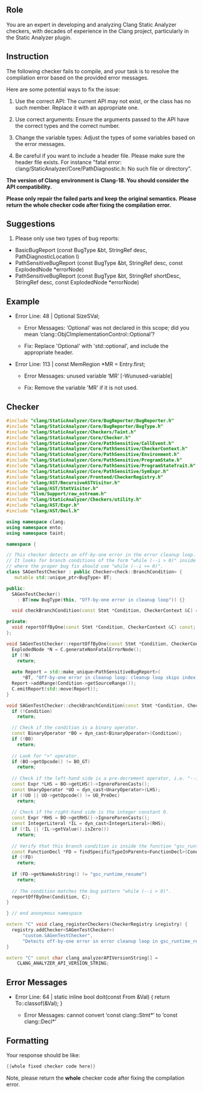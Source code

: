 ## Role

You are an expert in developing and analyzing Clang Static Analyzer checkers, with decades of experience in the Clang project, particularly in the Static Analyzer plugin.

## Instruction

The following checker fails to compile, and your task is to resolve the compilation error based on the provided error messages.

Here are some potential ways to fix the issue:

1. Use the correct API: The current API may not exist, or the class has no such member. Replace it with an appropriate one.

2. Use correct arguments: Ensure the arguments passed to the API have the correct types and the correct number.

3. Change the variable types: Adjust the types of some variables based on the error messages.

4. Be careful if you want to include a header file. Please make sure the header file exists. For instance "fatal error: clang/StaticAnalyzer/Core/PathDiagnostic.h: No such file or directory".

**The version of Clang environment is Clang-18. You should consider the API compatibility.**

**Please only repair the failed parts and keep the original semantics.**
**Please return the whole checker code after fixing the compilation error.**

## Suggestions

1. Please only use two types of bug reports:
  - BasicBugReport (const BugType &bt, StringRef desc, PathDiagnosticLocation l)
  - PathSensitiveBugReport (const BugType &bt, StringRef desc, const ExplodedNode *errorNode)
  - PathSensitiveBugReport (const BugType &bt, StringRef shortDesc, StringRef desc, const ExplodedNode *errorNode)

## Example

- Error Line: 48 |   Optional<DefinedOrUnknownSVal> SizeSVal; 

  - Error Messages: ‘Optional’ was not declared in this scope; did you mean ‘clang::ObjCImplementationControl::Optional’? 

  - Fix: Replace 'Optional<DefinedOrUnknownSVal>' with 'std::optional<DefinedOrUnknownSVal>', and include the appropriate header. 

- Error Line: 113 |     const MemRegion *MR = Entry.first;

    - Error Messages: unused variable ‘MR’ [-Wunused-variable]

    - Fix: Remove the variable 'MR' if it is not used.

## Checker

```cpp
#include "clang/StaticAnalyzer/Core/BugReporter/BugReporter.h"
#include "clang/StaticAnalyzer/Core/BugReporter/BugType.h"
#include "clang/StaticAnalyzer/Checkers/Taint.h"
#include "clang/StaticAnalyzer/Core/Checker.h"
#include "clang/StaticAnalyzer/Core/PathSensitive/CallEvent.h"
#include "clang/StaticAnalyzer/Core/PathSensitive/CheckerContext.h"
#include "clang/StaticAnalyzer/Core/PathSensitive/Environment.h"
#include "clang/StaticAnalyzer/Core/PathSensitive/ProgramState.h"
#include "clang/StaticAnalyzer/Core/PathSensitive/ProgramStateTrait.h"
#include "clang/StaticAnalyzer/Core/PathSensitive/SymExpr.h"
#include "clang/StaticAnalyzer/Frontend/CheckerRegistry.h"
#include "clang/AST/RecursiveASTVisitor.h"
#include "clang/AST/StmtVisitor.h"
#include "llvm/Support/raw_ostream.h"
#include "clang/StaticAnalyzer/Checkers/utility.h"
#include "clang/AST/Expr.h"
#include "clang/AST/Decl.h"

using namespace clang;
using namespace ento;
using namespace taint;

namespace {

// This checker detects an off-by-one error in the error cleanup loop.
// It looks for branch conditions of the form "while (--i > 0)" inside the function "gsc_runtime_resume"
// where the proper bug fix should use "while (--i >= 0)".
class SAGenTestChecker : public Checker<check::BranchCondition> { 
   mutable std::unique_ptr<BugType> BT;

public:
  SAGenTestChecker() 
    : BT(new BugType(this, "Off-by-one error in cleanup loop")) {}

  void checkBranchCondition(const Stmt *Condition, CheckerContext &C) const;

private:
  void reportOffByOne(const Stmt *Condition, CheckerContext &C) const;
};

void SAGenTestChecker::reportOffByOne(const Stmt *Condition, CheckerContext &C) const {
  ExplodedNode *N = C.generateNonFatalErrorNode();
  if (!N)
    return;
    
  auto Report = std::make_unique<PathSensitiveBugReport>(
      *BT, "Off-by-one error in cleanup loop: cleanup loop skips index 0; should use '--i >= 0'", N);
  Report->addRange(Condition->getSourceRange());
  C.emitReport(std::move(Report));
}

void SAGenTestChecker::checkBranchCondition(const Stmt *Condition, CheckerContext &C) const {
  if (!Condition)
    return;

  // Check if the condition is a binary operator.
  const BinaryOperator *BO = dyn_cast<BinaryOperator>(Condition);
  if (!BO)
    return;
  
  // Look for ">" operator.
  if (BO->getOpcode() != BO_GT)
    return;
    
  // Check if the left-hand side is a pre-decrement operator, i.e. "--i"
  const Expr *LHS = BO->getLHS()->IgnoreParenCasts();
  const UnaryOperator *UO = dyn_cast<UnaryOperator>(LHS);
  if (!UO || UO->getOpcode() != UO_PreDec)
    return;
    
  // Check if the right-hand side is the integer constant 0.
  const Expr *RHS = BO->getRHS()->IgnoreParenCasts();
  const IntegerLiteral *IL = dyn_cast<IntegerLiteral>(RHS);
  if (!IL || !IL->getValue().isZero())
    return;
    
  // Verify that this branch condition is inside the function "gsc_runtime_resume".
  const FunctionDecl *FD = findSpecificTypeInParents<FunctionDecl>(Condition, C);
  if (!FD)
    return;
    
  if (FD->getNameAsString() != "gsc_runtime_resume")
    return;
    
  // The condition matches the bug pattern "while (--i > 0)".
  reportOffByOne(Condition, C);
}

} // end anonymous namespace

extern "C" void clang_registerCheckers(CheckerRegistry &registry) {
  registry.addChecker<SAGenTestChecker>(
      "custom.SAGenTestChecker", 
      "Detects off-by-one error in error cleanup loop in gsc_runtime_resume", "");
}

extern "C" const char clang_analyzerAPIVersionString[] =
    CLANG_ANALYZER_API_VERSION_STRING;

```

## Error Messages 

- Error Line: 64 |   static inline bool doit(const From &Val) { return To::classof(&Val); }

	- Error Messages: cannot convert ‘const clang::Stmt*’ to ‘const clang::Decl*’



## Formatting 

Your response should be like: 

```cpp
{{whole fixed checker code here}}
```

Note, please return the **whole** checker code after fixing the compilation error.